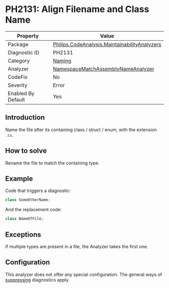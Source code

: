 # PH2131: Align Filename and Class Name

| Property | Value  |
|--|--|
| Package | [Philips.CodeAnalysis.MaintainabilityAnalyzers](https://www.nuget.org/packages/Philips.CodeAnalysis.MaintainabilityAnalyzers) |
| Diagnostic ID | PH2131 |
| Category  | [Naming](../Naming.md) |
| Analyzer | [NamespaceMatchAssemblyNameAnalyzer](https://github.com/philips-software/roslyn-analyzers/blob/master/Philips.CodeAnalysis.MaintainabilityAnalyzers/Naming/AlignFilenameAndClassNameAnalyzer.cs)
| CodeFix  | No |
| Severity | Error |
| Enabled By Default | Yes |

## Introduction

Name the file after its containing class / struct / enum, with the extension `.cs`. 

## How to solve

Rename the file to match the containing type.

## Example

Code that triggers a diagnostic:
``` cs
class SomeOtherName;
```

And the replacement code:
``` cs
class NameOfFile;
```
## Exceptions

If multiple types are present in a file, the Analyzer takes the first one.

## Configuration

This analyzer does not offer any special configuration. The general ways of [suppressing](https://learn.microsoft.com/en-us/dotnet/fundamentals/code-analysis/suppress-warnings) diagnostics apply.